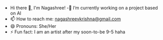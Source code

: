-  Hi there 👋, I'm Nagashree!
-🔭 I’m currently working on a project based on AI      
- 📫 How to reach me: nagashreevkrishna@gmail.com
- 😄 Pronouns: She/Her 
- ⚡ Fun fact: I am an artist after my soon-to-be 9-5 haha

<!---
vnaags/vnaags is a ✨ special ✨ repository because its `README.md` (this file) appears on your GitHub profile.
You can click the Preview link to take a look at your changes.
--->
